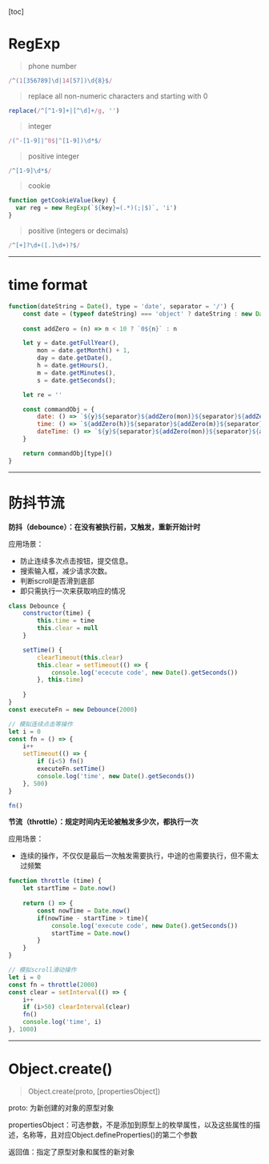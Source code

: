 [toc]

# RegExp

> phone number
```js
/^(1[356789]\d|14[57])\d{8}$/
```

> replace all non-numeric characters and starting with 0
```js
replace(/^[^1-9]+|[^\d]+/g, '')
```

> integer
```js
/(^-[1-9]|^0$|^[1-9])\d*$/
```

> positive integer
```js
/^[1-9]\d*$/
```

> cookie
```js
function getCookieValue(key) {
  var reg = new RegExp(`${key}=(.*)(;|$)`, 'i')
}
```

> positive (integers or decimals) 
```js
/^[+]?\d+([.]\d+)?$/
```

---

# time format
```js
function(dateString = Date(), type = 'date', separator = '/') {
    const date = (typeof dateString) === 'object' ? dateString : new Date(dateString)
    
    const addZero = (n) => n < 10 ? `0${n}` : n

    let y = date.getFullYear(),
        mon = date.getMonth() + 1,
        day = date.getDate(),
        h = date.getHours(),
        m = date.getMinutes(),
        s = date.getSeconds();

    let re = ''

    const commandObj = {
        date: () => `${y}${separator}${addZero(mon)}${separator}${addZero(day)}`,
        time: () => `${addZero(h)}${separator}${addZero(m)}${separator}${addZero(s)}`,
        dateTime: () => `${y}${separator}${addZero(mon)}${separator}${addZero(day)} ${addZero(h)}${separator}${addZero(m)}${separator}${addZero(s)}`
    }

    return commandObj[type]()
}
```
---
# 防抖节流

**防抖（debounce）：在没有被执行前，又触发，重新开始计时**

应用场景：
- 防止连续多次点击按钮，提交信息。
- 搜索输入框，减少请求次数。
- 判断scroll是否滑到底部
- 即只需执行一次来获取响应的情况

```js
class Debounce {
    constructor(time) {
        this.time = time
        this.clear = null
    }

    setTime() {
        clearTimeout(this.clear)
        this.clear = setTimeout(() => {
            console.log('ececute code', new Date().getSeconds())
        }, this.time)
        
    }
}
const executeFn = new Debounce(2000)

// 模拟连续点击等操作
let i = 0
const fn = () => {
    i++
    setTimeout(() => {
        if (i<5) fn()
        executeFn.setTime()
        console.log('time', new Date().getSeconds())
    }, 500)
}

fn()
```


**节流（throttle）：规定时间内无论被触发多少次，都执行一次**

应用场景：
- 连续的操作，不仅仅是最后一次触发需要执行，中途的也需要执行，但不需太过频繁

```js
function throttle (time) {
    let startTime = Date.now()
    
    return () => {
        const nowTime = Date.now()
        if(nowTime - startTime > time){
            console.log('execute code', new Date().getSeconds())
            startTime = Date.now()
        }
    }
}

// 模拟scroll滑动操作
let i = 0
const fn = throttle(2000)
const clear = setInterval(() => {
    i++
    if (i>50) clearInterval(clear)
    fn()
    console.log('time', i)
}, 1000)

```
---

# Object.create()

> Object.create(proto, [propertiesObject])

proto: 为新创建的对象的原型对象

propertiesObject：可选参数，不是添加到原型上的枚举属性，以及这些属性的描述，名称等，且对应Object.defineProperties()的第二个参数

返回值：指定了原型对象和属性的新对象




